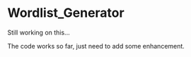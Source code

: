 # Wordlist_Generator

Still working on this... 

The code works so far, just need to add some enhancement. 
